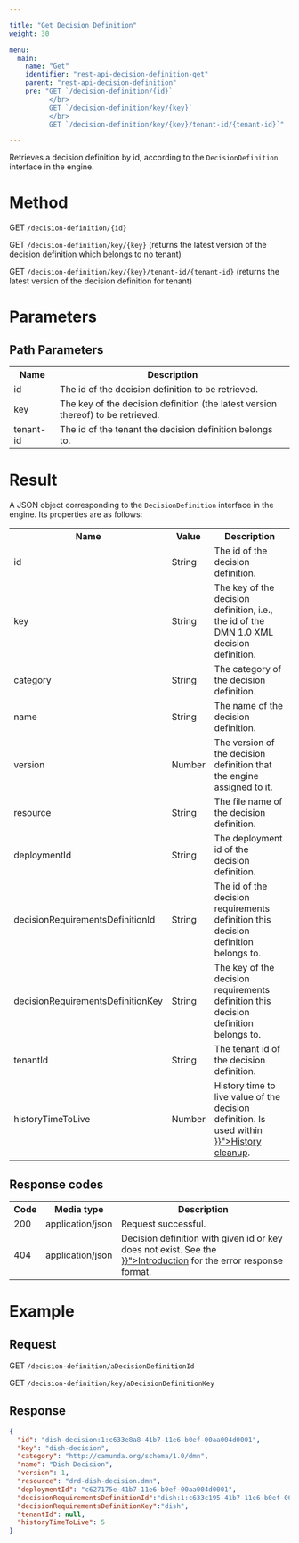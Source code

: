 ```yaml
---

title: "Get Decision Definition"
weight: 30

menu:
  main:
    name: "Get"
    identifier: "rest-api-decision-definition-get"
    parent: "rest-api-decision-definition"
    pre: "GET `/decision-definition/{id}`
          </br>
          GET `/decision-definition/key/{key}`
          </br>
          GET `/decision-definition/key/{key}/tenant-id/{tenant-id}`"

---
```



Retrieves a decision definition by id, according to the `DecisionDefinition` interface in the engine.


# Method

GET `/decision-definition/{id}`

GET `/decision-definition/key/{key}` (returns the latest version of the decision definition which belongs to no tenant)

GET `/decision-definition/key/{key}/tenant-id/{tenant-id}` (returns the latest version of the decision definition for tenant)


# Parameters

## Path Parameters

<table class="table table-striped">
  <tr>
    <th>Name</th>
    <th>Description</th>
  </tr>
  <tr>
    <td>id</td>
    <td>The id of the decision definition to be retrieved.</td>
  </tr>
  <tr>
    <td>key</td>
    <td>The key of the decision definition (the latest version thereof) to be retrieved.</td>
  </tr>
  <tr>
    <td>tenant-id</td>
    <td>The id of the tenant the decision definition belongs to.</td>
  </tr>
</table>

# Result

A JSON object corresponding to the `DecisionDefinition` interface in the engine.
Its properties are as follows:

<table class="table table-striped">
  <tr>
    <th>Name</th>
    <th>Value</th>
    <th>Description</th>
  </tr>
  <tr>
    <td>id</td>
    <td>String</td>
    <td>The id of the decision definition.</td>
  </tr>
  <tr>
    <td>key</td>
    <td>String</td>
    <td>The key of the decision definition, i.e., the id of the DMN 1.0 XML decision definition.</td>
  </tr>
  <tr>
    <td>category</td>
    <td>String</td>
    <td>The category of the decision definition.</td>
  </tr>
  <tr>
    <td>name</td>
    <td>String</td>
    <td>The name of the decision definition.</td>
  </tr>
  <tr>
    <td>version</td>
    <td>Number</td>
    <td>The version of the decision definition that the engine assigned to it.</td>
  </tr>
  <tr>
    <td>resource</td>
    <td>String</td>
    <td>The file name of the decision definition.</td>
  </tr>
  <tr>
    <td>deploymentId</td>
    <td>String</td>
    <td>The deployment id of the decision definition.</td>
  </tr>
  <tr>
    <td>decisionRequirementsDefinitionId</td>
    <td>String</td>
    <td>The id of the decision requirements definition this decision definition belongs to.</td>
  </tr>
  <tr>
    <td>decisionRequirementsDefinitionKey</td>
    <td>String</td>
    <td>The key of the decision requirements definition this decision definition belongs to.</td>
  </tr>
  <tr>
    <td>tenantId</td>
    <td>String</td>
    <td>The tenant id of the decision definition.</td>
  </tr>
  <tr>
    <td>historyTimeToLive</td>
    <td>Number</td>
    <td>History time to live value of the decision definition. Is used within <a href="{{< ref "/user-guide/process-engine/history.md#history-cleanup">}}">History cleanup</a>.</td>
  </tr>
</table>


## Response codes

<table class="table table-striped">
  <tr>
    <th>Code</th>
    <th>Media type</th>
    <th>Description</th>
  </tr>
  <tr>
    <td>200</td>
    <td>application/json</td>
    <td>Request successful.</td>
  </tr>
  <tr>
    <td>404</td>
    <td>application/json</td>
    <td>
      Decision definition with given id or key does not exist.
      See the <a href="{{< ref "/reference/rest/overview/_index.md#error-handling" >}}">Introduction</a> for the error response format.
    </td>
  </tr>
</table>


# Example

## Request

GET `/decision-definition/aDecisionDefinitionId`

GET `/decision-definition/key/aDecisionDefinitionKey`

## Response

```json
{
  "id": "dish-decision:1:c633e8a8-41b7-11e6-b0ef-00aa004d0001",
  "key": "dish-decision",
  "category": "http://camunda.org/schema/1.0/dmn",
  "name": "Dish Decision",
  "version": 1,
  "resource": "drd-dish-decision.dmn",
  "deploymentId": "c627175e-41b7-11e6-b0ef-00aa004d0001",
  "decisionRequirementsDefinitionId":"dish:1:c633c195-41b7-11e6-b0ef-00aa004d0001",
  "decisionRequirementsDefinitionKey":"dish",
  "tenantId": null,
  "historyTimeToLive": 5
}
```
